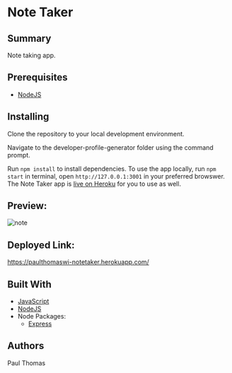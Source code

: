 # Note Taker

## Summary
Note taking app.

## Prerequisites
* [NodeJS](https://nodejs.org/)

## Installing

Clone the repository to your local development environment.

Navigate to the developer-profile-generator folder using the command prompt.

Run `npm install` to install dependencies. To use the app locally, run `npm start` in terminal, open `http://127.0.0.1:3001` in your preferred browswer. The Note Taker app is [live on Heroku]() for you to use as well.

## Preview:
![note](https://user-images.githubusercontent.com/87770976/137593789-e64ba7e2-a483-476e-8fa1-f4bd95727bb4.png)

## Deployed Link:
https://paulthomaswi-notetaker.herokuapp.com/

## Built With
* [JavaScript](https://developer.mozilla.org/en-US/docs/Web/JavaScript)
* [NodeJS](https://nodejs.org/)
* Node Packages:
    * [Express](https://www.npmjs.com/package/express)

## Authors
Paul Thomas
